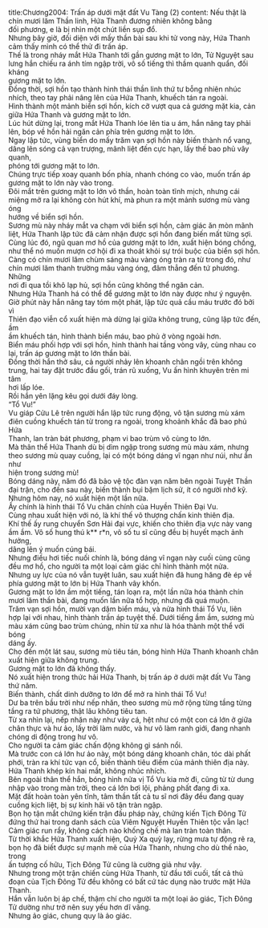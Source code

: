 title:Chương2004: Trấn áp dưới mặt đất Vu Tàng (2)
content:
Nếu thật là chín mươi lăm Thần linh, Hứa Thanh đương nhiên không bằng<br>đối phương, e là bị nhìn một chút liền sụp đổ.<br>Nhưng bây giờ, đối diện với mấy thần bài sau khi tử vong này, Hứa Thanh<br>cảm thấy mình có thể thử đi trấn áp.<br>Thế là trong nháy mắt Hứa Thanh tới gần gương mặt to lớn, Tử Nguyệt sau<br>lưng hắn chiếu ra ánh tím ngập trời, vô số tiếng thì thầm quanh quẩn, đối kháng<br>gương mặt to lớn.<br>Đồng thời, sợi hồn tạo thành hình thái thần linh thứ tư bỗng nhiên nhúc<br>nhích, theo tay phải nâng lên của Hứa Thanh, khuếch tán ra ngoài.<br>Hình thành một mảnh biển sợi hồn, kích cỡ vượt qua cả gương mặt kia, cản<br>giữa Hứa Thanh và gương mặt to lớn.<br>Lúc hút dừng lại, trong mắt Hứa Thanh lóe lên tia u ám, hắn nâng tay phải<br>lên, bóp về hồn hải ngăn cản phía trên gương mặt to lớn.<br>Ngay lập tức, vùng biển do mấy trăm vạn sợi hồn này biến thành nổ vang,<br>dâng lên sóng cả vạn trượng, mãnh liệt đến cực hạn, lấy thế bao phủ vây quanh,<br>phóng tới gương mặt to lớn.<br>Chúng trực tiếp xoay quanh bốn phía, nhanh chóng co vào, muốn trấn áp<br>gương mặt to lớn này vào trong.<br>Đôi mắt trên gương mặt to lớn vô thần, hoàn toàn tĩnh mịch, nhưng cái<br>miệng mở ra lại không còn hút khí, mà phun ra một mảnh sương mù vàng óng<br>hướng về biển sợi hồn.<br>Sương mù này nháy mắt va chạm với biển sợi hồn, cảm giác ăn mòn mãnh<br>liệt, Hứa Thanh lập tức đã cảm nhận được sợi hồn đang biến mất từng sợi.<br>Cùng lúc đó, ngũ quan mơ hồ của gương mặt to lớn, xuất hiện bóng chồng,<br>như thể nó muốn mượn cơ hội đi xa thoát khỏi sự trói buộc của biển sợi hồn.<br>Càng có chín mươi lăm chùm sáng màu vàng óng tràn ra từ trong đó, như<br>chín mươi lăm thanh trường mâu vàng óng, đâm thẳng đến tứ phương. Những<br>nơi đi qua tồi khô lạp hủ, sợi hồn cũng không thể ngăn cản.<br>Nhưng Hứa Thanh há có thể để gương mặt to lớn này được như ý nguyện.<br>Giờ phút này hắn nâng tay tóm một phát, lập tức quả cầu máu trước đó bởi vì<br>Thiên đạo viễn cổ xuất hiện mà dừng lại giữa không trung, cũng lập tức đến, ầm<br>ầm khuếch tán, hình thành biển máu, bao phủ ở vòng ngoài hơn.<br>Biển máu phối hợp với sợi hồn, hình thành hai tầng vòng vây, cùng nhau co<br>lại, trấn áp gương mặt to lớn thần bài.<br>Đồng thời hắn thở sâu, cả người nhảy lên khoanh chân ngồi trên không<br>trung, hai tay đặt trước đầu gối, trán rũ xuống, Vu ấn hình khuyên trên mi tâm<br>hơi lấp lóe.<br>Rồi hắn yên lặng kêu gọi dưới đáy lòng.<br>“Tổ Vu!”<br>Vu giáp Cửu Lê trên người hắn lập tức rung động, vô tận sương mù xám<br>điên cuồng khuếch tán từ trong ra ngoài, trong khoảnh khắc đã bao phủ Hứa<br>Thanh, lan tràn bát phương, phạm vi bao trùm vô cùng to lớn.<br>Mà thân thể Hứa Thanh dù bị dìm ngập trong sương mù màu xám, nhưng<br>theo sương mù quay cuồng, lại có một bóng dáng vĩ ngạn như núi, như ẩn như<br>hiện trong sương mù!<br>Bóng dáng này, năm đó đã bảo vệ tộc đàn vạn năm bên ngoài Tuyệt Thần<br>đại trận, cho đến sau này, biến thành bụi bặm lịch sử, ít có người nhớ kỹ.<br>Nhưng hôm nay, nó xuất hiện một lần nữa.<br>Ấy chính là hình thái Tổ Vu chân chính của Huyền Thiên Đại Vu.<br>Cùng nhau xuất hiện với nó, là khí thế vô thượng chấn kinh thiên địa.<br>Khí thế ấy rung chuyển Sơn Hải đại vực, khiến cho thiên địa vực này vang<br>ầm ầm. Vô số hung thú k** r*n, vô số tu sĩ cũng đều bị huyết mạch ảnh hưởng,<br>dâng lên ý muốn cúng bái.<br>Nhưng điều hơi tiếc nuối chính là, bóng dáng vĩ ngạn này cuối cùng cũng<br>đều mơ hồ, cho người ta một loại cảm giác chỉ hình thành một nửa.<br>Nhưng uy lực của nó vẫn tuyệt luân, sau xuất hiện đã hung hăng đè ép về<br>phía gương mặt to lớn bị Hứa Thanh vây khốn.<br>Gương mặt to lớn ầm một tiếng, tán loạn ra, một lần nữa hóa thành chín<br>mươi lăm thần bài, đang muốn lần nữa tổ hợp, nhưng đã quá muộn.<br>Trăm vạn sợi hồn, mười vạn dặm biển máu, và nửa hình thái Tổ Vu, liên<br>hợp lại với nhau, hình thành trấn áp tuyệt thế. Dưới tiếng ầm ầm, sương mù<br>màu xám cũng bao trùm chúng, nhìn từ xa như là hóa thành một thể với bóng<br>dáng ấy.<br>Cho đến một lát sau, sương mù tiêu tán, bóng hình Hứa Thanh khoanh chân<br>xuất hiện giữa không trung.<br>Gương mặt to lớn đã không thấy.<br>Nó xuất hiện trong thức hải Hứa Thanh, bị trấn áp ở dưới mặt đất Vu Tàng<br>thứ năm.<br>Biến thành, chất dinh dưỡng to lớn để mở ra hình thái Tổ Vu!<br>Dư ba trên bầu trời như nếp nhăn, theo sương mù mở rộng từng tầng từng<br>tầng ra tứ phương, thật lâu không tiêu tan.<br>Từ xa nhìn lại, nếp nhăn này như vảy cá, hệt như có một con cá lớn ở giữa<br>chân thực và hư ảo, lấy trời làm nước, và hư vô làm ranh giới, đang nhanh<br>chóng di động trong hư vô.<br>Cho người ta cảm giác chấn động không gì sánh nổi.<br>Mà trước con cá lớn hư ảo này, một bóng dáng khoanh chân, tóc dài phất<br>phới, tràn ra khí tức vạn cổ, biến thành tiêu điểm của mảnh thiên địa này.<br>Hứa Thanh khép kín hai mắt, không nhúc nhích.<br>Bên ngoài thân thể hắn, bóng hình nửa vị Tổ Vu kia mờ đi, cũng từ từ dung<br>nhập vào trong màn trời, theo cá lớn bơi lội, phảng phất đang đi xa.<br>Mặt đất hoàn toàn yên tĩnh, tâm thần tất cả tu sĩ nơi đây đều đang quay<br>cuồng kịch liệt, bị sự kinh hãi vô tận tràn ngập.<br>Bọn họ tận mắt chứng kiến trận đấu pháp này, chứng kiến Tịch Đông Tử<br>đứng thứ hai trong danh sách của Viêm Nguyệt Huyền Thiên tộc vẫn lạc!<br>Cảm giác run rẩy, không cách nào khống chế mà lan tràn toàn thân.<br>Từ thời khắc Hứa Thanh xuất hiện, Quỷ Xa quỳ lạy, rừng mưa tự động rẽ ra,<br>bọn họ đã biết được sự mạnh mẽ của Hứa Thanh, nhưng cho dù thế nào, trong<br>ấn tượng cố hữu, Tịch Đông Tử cũng là cường giả như vậy.<br>Nhưng trong một trận chiến cùng Hứa Thanh, từ đầu tới cuối, tất cả thủ<br>đoạn của Tịch Đông Tử đều không có bất cứ tác dụng nào trước mặt Hứa<br>Thanh.<br>Hắn vẫn luôn bị áp chế, thậm chí cho người ta một loại ảo giác, Tịch Đông<br>Tử dường như trở nên suy yếu hơn dĩ vãng.<br>Nhưng ảo giác, chung quy là ảo giác.